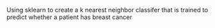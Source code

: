 Using sklearn to create a k nearest neighbor classifer that is trained to predict whether a patient has breast cancer
